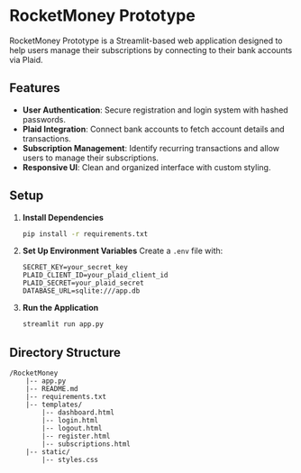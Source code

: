 # RocketMoney Prototype

RocketMoney Prototype is a Streamlit-based web application designed to help users manage their subscriptions by connecting to their bank accounts via Plaid. 

## Features

- **User Authentication**: Secure registration and login system with hashed passwords.
- **Plaid Integration**: Connect bank accounts to fetch account details and transactions.
- **Subscription Management**: Identify recurring transactions and allow users to manage their subscriptions.
- **Responsive UI**: Clean and organized interface with custom styling.

## Setup

1. **Install Dependencies**
   ```bash
   pip install -r requirements.txt
   ```

2. **Set Up Environment Variables**
   Create a `.env` file with:
   ```
   SECRET_KEY=your_secret_key
   PLAID_CLIENT_ID=your_plaid_client_id
   PLAID_SECRET=your_plaid_secret
   DATABASE_URL=sqlite:///app.db
   ```

3. **Run the Application**
   ```bash
   streamlit run app.py
   ```

## Directory Structure
```
/RocketMoney
    |-- app.py
    |-- README.md
    |-- requirements.txt
    |-- templates/
        |-- dashboard.html
        |-- login.html
        |-- logout.html
        |-- register.html
        |-- subscriptions.html
    |-- static/
        |-- styles.css
```
